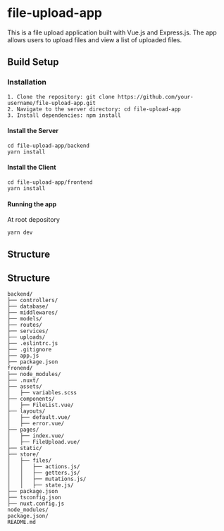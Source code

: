 # file-upload-app

This is a file upload application built with Vue.js and Express.js. The app allows users to upload files and view a list of uploaded files.

## Build Setup

### Installation
```
1. Clone the repository: git clone https://github.com/your-username/file-upload-app.git
2. Navigate to the server directory: cd file-upload-app
3. Install dependencies: npm install
```
#### Install the Server
```
cd file-upload-app/backend
yarn install
```

#### Install the Client
```
cd file-upload-app/frontend
yarn install
```

#### Running the app
At root depository
```
yarn dev
```
## Structure
## Structure
```
backend/
├── controllers/
├── database/
├── middlewares/
├── models/
├── routes/
├── services/
├── uploads/
├── .eslintrc.js
├── .gitignore
├── app.js
├── package.json
fronend/
├── node_modules/
├── .nuxt/
├── assets/
│   ├── variables.scss
├── components/
│   ├── FileList.vue/
├── layouts/
│   ├── default.vue/
│   ├── error.vue/
├── pages/
│   ├── index.vue/
│   ├── FileUpload.vue/
├── static/
├── store/
│   ├── files/
│   │   ├── actions.js/
│   │   ├── getters.js/
│   │   ├── mutations.js/
│   │   ├── state.js/
├── package.json
├── tsconfig.json
├── nuxt.config.js
node_modules/
package.json/
README.md
```
